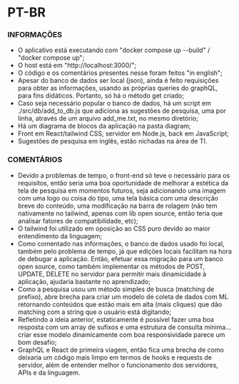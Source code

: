# PT-BR

### INFORMAÇÕES

- O aplicativo está executando com "docker compose up --build" / "docker compose up";
- O host está em "http://localhost:3000/";
- O código e os comentários presentes nesse foram feitos "in english";
- Apesar do banco de dados ser local (json), ainda é feito requisições para obter as informações,
usando as próprias queries do graphQL, para fins didáticos. Portanto, só há o método get criado;
- Caso seja necessário popular o banco de dados, há um script em ./src/db/add_to_db.js que adiciona
as sugestões de pesquisa, uma por linha, através de um arquivo add_me.txt, no mesmo diretório;
- Há um diagrama de blocos da aplicação na pasta diagram;
- Front em React/tailwind CSS, servidor em Node.js, back em JavaScript;
- Sugestões de pesquisa em inglês, estão nichadas na área de TI.

### COMENTÁRIOS

- Devido a problemas de tempo, o front-end só teve o necessário para os requisitos, então seria uma boa
oportunidade de melhorar a estética da tela de pesquisa em momentos futuros, seja adicionando uma imagem
com uma logo ou coisa do tipo, uma tela básica com uma descrição breve do conteúdo, uma modificação na
barra de rolagem (não tem nativamente no tailwind, apenas com lib open source, então teria que analisar
fatores de compatibilidade, etc);
- O tailwind foi utilizado em oposição ao CSS puro devido ao maior entendimento da linguagem;
- Como comentado nas informações, o banco de dados usado foi local, também pelo problema de tempo, já que
edições locais facilitam na hora de debugar a aplicação. Então, efetuar essa migração para um banco
open source, como também implementar os métodos de POST, UPDATE, DELETE no servidor para permitir mais
dinamicidade à aplicação, ajudaria bastante no aprendizado;
- Como a pesquisa usou um método simples de busca (matching de prefixo), abre brecha para criar um modelo
de coleta de dados com ML retornando conteúdos que estão mais em alta (mais cliques) que dão matching com
a string que o usuário está digitando;
- Refletindo a ideia anterior, estaticamente é possível fazer uma boa resposta com um array de sufixos e
uma estrutura de consulta mínima... criar esse modelo dinamicamente com boa responsividade parece um bom
desafio;
- GraphQL e React de primeira viagem, então fica uma brecha de como deixaria um código mais limpo em termos
de hooks e requests de servidor, além de entender melhor o funcionamento dos servidores, APIs e da linguagem.


